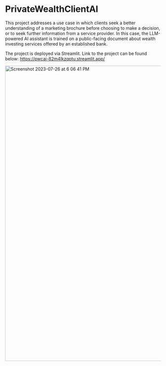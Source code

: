 # PrivateWealthClientAI

This project addresses a use case in which clients seek a better understanding of a marketing brochure before choosing to make a decision, or to seek further information from a service provider. In this case, the LLM-powered AI assistant is trained on a public-facing document about wealth investing services offered by an established bank.

The project is deployed via Streamlit. Link to the project can be found below:
https://pwcai-82m4lkzqptu.streamlit.app/

<img width="954" alt="Screenshot 2023-07-26 at 6 06 41 PM" src="https://github.com/VincentLu91/PrivateWealthClientAI/assets/3411100/c6a7f350-0380-44a5-a894-2cf40dd2cac0">
